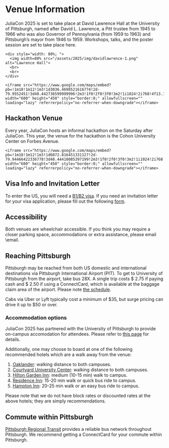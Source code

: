 # Venue Information

JuliaCon 2025 is set to take place at David Lawrence Hall at the University of Pittsburgh, named after David L. Lawrence, a Pitt trustee from 1945 to 1966 who was also Governor of Pennsylvania (from 1959 to 1963) and Pittsburgh’s mayor from 1946 to 1959. Workshops, talks, and the poster session are set to take place here. 

~~~
<div style="width: 80%; ">
  <img width=80% src="/assets/2025/img/davidlawrence-1.png" alt="Lawrence Hall">
  <br>
  <br>
</div>

<iframe src="https://www.google.com/maps/embed?pb=!1m18!1m12!1m3!1d3036.4698521616774!2d-79.9552451!3d40.442736599999996!2m3!1f0!2f0!3f0!3m2!1i1024!2i768!4f13.1!3m3!1m2!1s0x8834f228541d5921%3A0xa9e42410df503e8f!2sLawrence%20Hall!5e0!3m2!1sen!2sus!4v1748621392902!5m2!1sen!2sus" width="600" height="450" style="border:0;" allowfullscreen="" loading="lazy" referrerpolicy="no-referrer-when-downgrade"></iframe>
~~~

## Hackathon Venue
Every year, JuliaCon hosts an informal hackathon on the Saturday after JuliaCon. This year, the venue for the hackathon is the Cohon University Center on Forbes Avenue.

~~~
<iframe src="https://www.google.com/maps/embed?pb=!1m18!1m12!1m3!1d6072.816451331127!2d-79.94466422336778!3d40.44410085397199!2m3!1f0!2f0!3f0!3m2!1i1024!2i768!4f13.1!3m3!1m2!1s0x8834f221e409b945%3A0x16b3417bd3538dfb!2sJared%20L.%20Cohon%20University%20Center!5e0!3m2!1sen!2sus!4v1748622433891!5m2!1sen!2sus" width="600" height="450" style="border:0;" allowfullscreen="" loading="lazy" referrerpolicy="no-referrer-when-downgrade"></iframe>
~~~

## Visa Info and Invitation Letter

To enter the US, you will need a [B1/B2 visa](https://travel.state.gov/content/travel/en/us-visas/tourism-visit/visitor.html/visa). If you need an invitation letter for your visa application, please fill out the following [form](https://forms.gle/p7V4tyGRXW8S4gL9A).

## Accessibility

Both venues are wheelchair accessible. If you think you may require a closer parking space, accommodations or extra assistance, please email \email.

## Reaching Pittsburgh

Pittsburgh may be reached from both US domestic and international destinations via Pittsburgh International Airport (PIT). To get to University of Pittsburgh from the airport, take bus 28X. A single trip costs $ 2.75 if paying cash and $ 2.50 if using a ConnectCard, which is available at the baggage claim area of the airport. Please note [the schedule](https://www.rideprt.org/pdfs/28X.pdf). 

Cabs via Uber or Lyft typically cost a minimum of $35, but surge pricing can drive it up to $50 or over. 

### Accommodation options

JuliaCon 2025 has partnered with the University of Pittsburgh to provide on-campus accomodation for attendees. Please refer to [this page](/2025/housing/) for details. 

Additionally, one may choose to board at one of the following recommended hotels which are a walk away from the venue: 
1. [Oaklander](https://theoaklanderhotel.com/): walking distance to both campuses.
2. [Courtyard University Center](https://www.marriott.com/en-us/hotels/pityu-courtyard-pittsburgh-university-center/overview/): walking distance to both campuses.
3. [Hilton Garden Inn](https://www.hilton.com/en/hotels/pitucgi-hilton-garden-inn-pittsburgh-university-place/): medium (10-15 min) walk to campus.
4. [Residence Inn](https://www.marriott.com/en-us/hotels/pitrd-residence-inn-pittsburgh-oakland-university-place/overview/): 15-20 min walk or quick bus ride to campus.
5. [Hampton Inn](https://www.hilton.com/en/hotels/pitokhx-hampton-pittsburgh-university-medical-center/): 20-25 min walk or an easy bus ride to campus.

Please note that we do not have block rates or discounted rates at the above hotels; they are simply recommendations.

## Commute within Pittsburgh

[Pittsburgh Regional Transit](https://www.rideprt.org/) provides a reliable bus network throughout Pittsburgh. We recommend getting a ConnectCard for your commute within Pittsburgh.
